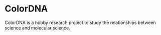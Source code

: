 # ColorDNA
ColorDNA is a hobby research project to study the relationships between science and molecular science.
